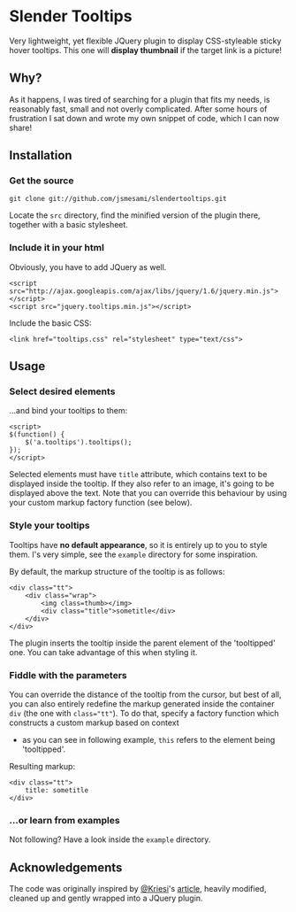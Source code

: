 Slender Tooltips
================

Very lightweight, yet flexible JQuery plugin to display CSS-styleable sticky hover tooltips.
This one will __display thumbnail__ if the target link is a picture!

Why?
----

As it happens, I was tired of searching for a plugin that fits my needs, is reasonably
fast, small and not overly complicated. After some hours of frustration I sat down and 
wrote my own snippet of code, which I can now share!

Installation
------------

### Get the source 

	git clone git://github.com/jsmesami/slendertooltips.git

Locate the `src` directory, find the minified version of the plugin there, together with
a basic stylesheet.

### Include it in your html

Obviously, you have to add JQuery as well.

	<script src="http://ajax.googleapis.com/ajax/libs/jquery/1.6/jquery.min.js"></script>
	<script src="jquery.tooltips.min.js"></script>

Include the basic CSS:

    <link href="tooltips.css" rel="stylesheet" type="text/css">

Usage
-----

### Select desired elements 

...and bind your tooltips to them:

	<script>
    $(function() {
        $('a.tooltips').tooltips();
    });
	</script>

Selected elements must have `title` attribute, which contains text to be displayed inside 
the tooltip. If they also refer to an image, it's going to be displayed above the text.
Note that you can override this behaviour by using your custom markup factory function
(see below).

### Style your tooltips

Tooltips have __no default appearance__, so it is entirely up to you to style them. 
I's very simple, see the `example` directory for some inspiration.

By default, the markup structure of the tooltip is as follows:

	<div class="tt">
		<div class="wrap">
			<img class=thumb></img>
			<div class="title">sometitle</div>
		</div>
	</div>

The plugin inserts the tooltip inside the parent element of the 'tooltipped' one. You 
can take advantage of this when styling it.

### Fiddle with the parameters

You can override the distance of the tooltip from the cursor, but best of all, you can also
entirely redefine the markup generated inside the container `div` (the one with `class="tt"`).
To do that, specify a factory function which constructs a custom markup based on context
- as you can see in following example, `this` refers to the element being 'tooltipped'.

	<script>
    $(function() {
        $('a.tooltips').tooltips({
            offsetX: 5,
            offsetY: 10,
            makeMarkup: function() {
                var title = this.attr('title');
                return title && title.length ? 'title: ' + title : '';
            }
        });
    });
	</script>

Resulting markup:

	<div class="tt">
		title: sometitle
	</div>

### ...or learn from examples

Not following? Have a look inside the `example` directory.

Acknowledgements
----------------

The code was originally inspired by [@Kriesi](http://twitter.com/kriesi)'s [article](http://www.kriesi.at/archives/create-simple-tooltips-with-css-and-jquery),
heavily modified, cleaned up and gently wrapped into a JQuery plugin.

